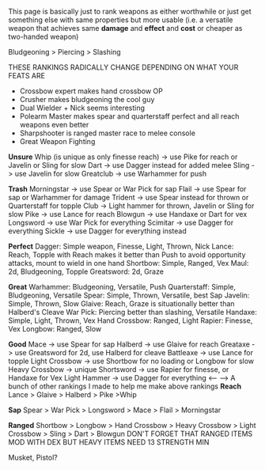 This page is basically just to rank weapons as either worthwhile or just get something else with same properties but more usable (i.e. a versatile weapon that achieves same **damage** and **effect** and **cost** or cheaper as two-handed weapon)

Bludgeoning > Piercing > Slashing

THESE RANKINGS RADICALLY CHANGE DEPENDING ON WHAT YOUR FEATS ARE
- Crossbow expert makes hand crossbow OP
- Crusher makes bludgeoning the cool guy
- Dual Wielder + Nick seems interesting
- Polearm Master makes spear and quarterstaff perfect and all reach weapons even better 
- Sharpshooter is ranged master race to melee console
- Great Weapon Fighting

**Unsure**
Whip (is unique as only finesse reach) -> use Pike for reach or Javelin or Sling for slow
Dart -> use Dagger instead for added melee
Sling -> use Javelin for slow
Greatclub -> use Warhammer for push

**Trash**
Morningstar -> use Spear or War Pick for sap
Flail  -> use Spear for sap or Warhammer for damage
Trident -> use Spear instead for thrown or Quarterstaff for topple
Club -> Light hammer for thrown, Javelin or Sling for slow
Pike -> use Lance for reach
Blowgun -> use Handaxe or Dart for vex
Longsword -> use War Pick for everything
Scimitar -> use Dagger for everything
Sickle -> use Dagger for everything instead

**Perfect**
Dagger: Simple weapon, Finesse, Light, Thrown, Nick
Lance: Reach, Topple with Reach makes it better than Push to avoid opportunity attacks, mount to wield in one hand
Shortbow: Simple, Ranged, Vex
Maul: 2d, Bludgeoning, Topple
Greatsword: 2d, Graze 

**Great**
Warhammer: Bludgeoning, Versatile, Push
Quarterstaff: Simple, Bludgeoning, Versatile
Spear: Simple, Thrown, Versatile, best Sap
Javelin: Simple, Thrown, Slow
Glaive: Reach, Graze is situationally better than Halberd's Cleave
War Pick: Piercing better than slashing, Versatile
Handaxe: Simple, Light, Thrown, Vex
Hand Crossbow: Ranged, Light
Rapier: Finesse, Vex
Longbow: Ranged, Slow

**Good**
Mace -> use Spear for sap
Halberd -> use Glaive for reach
Greataxe -> use Greatsword for 2d, use Halberd for cleave
Battleaxe -> use Lance for topple
Light Crossbow -> use Shortbow for no loading or Longbow for slow
Heavy Crossbow -> unique
Shortsword -> use Rapier for finesse, or Handaxe for Vex
Light Hammer -> use Dagger for everything
<-- -->
A bunch of other rankings I made to help me make above rankings
**Reach**
Lance > Glaive > Halberd > Pike >Whip

**Sap**
Spear > War Pick > Longsword > Mace > Flail > Morningstar

**Ranged**
Shortbow > Longbow > Hand Crossbow > Heavy Crossbow > Light Crossbow > Sling > Dart > Blowgun
DON'T FORGET THAT RANGED ITEMS MOD WITH DEX BUT HEAVY ITEMS NEED 13 STRENGTH MIN

Musket, Pistol?